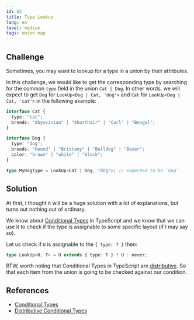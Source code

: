 ```yaml
---
id: 62
title: Type Lookup
lang: en
level: medium
tags: union map
---
```


## Challenge

Sometimes, you may want to lookup for a type in a union by their attributes.

In this challenge, we would like to get the corresponding type by searching for
the common `type` field in the union `Cat | Dog`. In other words, we will expect
to get `Dog` for `LookUp<Dog | Cat, 'dog'>` and `Cat` for
`LookUp<Dog | Cat, 'cat'>` in the following example:

```ts
interface Cat {
  type: "cat";
  breeds: "Abyssinian" | "Shorthair" | "Curl" | "Bengal";
}

interface Dog {
  type: "dog";
  breeds: "Hound" | "Brittany" | "Bulldog" | "Boxer";
  color: "brown" | "white" | "black";
}

type MyDogType = LookUp<Cat | Dog, "dog">; // expected to be `Dog`
```

## Solution

At first, I thought it will be a huge solution with a lot of explanations, but
turns out nothing out of ordinary.

We know about
[Conditional Types](https://www.typescriptlang.org/docs/handbook/release-notes/typescript-2-8.html#conditional-types)
in TypeScript and we know that we can use it to check if the type is assignable
to some specific layout (if I may say so).

Let us check if `U` is assignable to the `{ type: T }` then:

```ts
type LookUp<U, T> = U extends { type: T } ? U : never;
```

BTW, worth noting that Conditional Types in TypeScript are
[distributive](https://www.typescriptlang.org/docs/handbook/release-notes/typescript-2-8.html#distributive-conditional-types).
So that each item from the union is going to be checked against our condition.

## References

- [Conditional Types](https://www.typescriptlang.org/docs/handbook/2/conditional-types.html)
- [Distributive Conditional Types](https://www.typescriptlang.org/docs/handbook/2/conditional-types.html#distributive-conditional-types)
